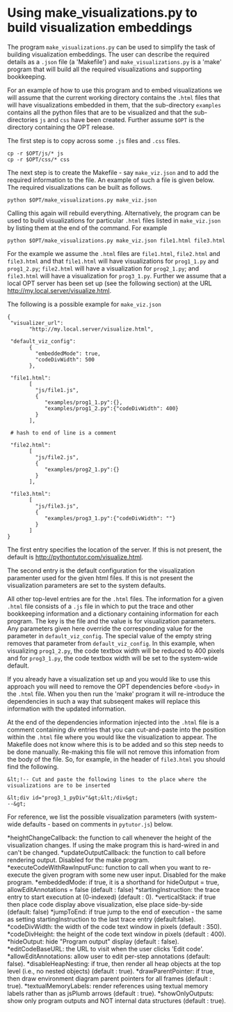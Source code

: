 # Using make_visualizations.py to build visualization embeddings

The program `make_visualizations.py` can be used to simplify the task of building visualization embeddings. The user can describe the required details as a `.json` file (a 'Makefile') and `make_visualizations.py` is a 'make' program that will build all the required visualizations and supporting bookkeeping. 

For an example of how to use this program and to embed visualizations we will assume that the current working directory contains the `.html` files that will have visualizations embedded in them, that the sub-directory `examples` contains all the python files that are to be visualized and that the sub-directories `js` and `css` have been created. Further assume `$OPT` is the directory containing the OPT release.

The first step is to copy across some `.js` files and `.css` files.

    cp -r $OPT/js/* js
    cp -r $OPT/css/* css

The next step is to create the Makefile - say `make_viz.json` and to add the required information to the file. An example of such a file is given below. The required visualizations can be built as follows.

    python $OPT/make_visualizations.py make_viz.json

Calling this again will rebuild everything. Alternatively, the program can be used to build visualizations for particular `.html` files listed in `make_viz.json` by listing them at the end of the command. For example

    python $OPT/make_visualizations.py make_viz.json file1.html file3.html

For the example we assume the `.html` files are `file1.html`, `file2.html` and `file3.html` and that `file1.html` will have visualizations for `prog1_1.py` and `prog1_2.py`; `file2.html` will have a visualization for `prog2_1.py`; and `file3.html` will have a visualization for `prog3_1.py`. Further we assume that a local OPT server has been set up (see the following section) at the URL http://my.local.server/visualize.html.

The following is a possible example for `make_viz.json`

    {       
     "visualizer_url": 
           "http://my.local.server/visualize.html",
    
     "default_viz_config": 
           {
             "embeddedMode": true, 
             "codeDivWidth": 500
           },
    
     "file1.html":
           [
             "js/file1.js",
             {
                "examples/prog1_1.py":{},
                "examples/prog1_2.py":{"codeDivWidth": 400}
             }
           ],
     
     # hash to end of line is a comment
     
     "file2.html":
           [
             "js/file2.js",
             {
                "examples/prog2_1.py":{}
             }
           ],
    
     "file3.html":
           [
             "js/file3.js",
             {
                "examples/prog3_1.py":{"codeDivWidth": ""}
             }
           ]
    }

The first entry specifies the location of the server. If this is not present, the default is http://pythontutor.com/visualize.html.

The second entry is the default configuration for the visualization paramenter used for the given html files. If this is not present the visualization parameters are set to the system defaults.

All other top-level entries are for the `.html` files. The information for a given `.html` file consists of a `.js` file in which to put the trace and other bookkeeping information and a dictionary containing information for each program. The key is the file and the value is for visualization parameters. Any parameters given here override the corresponding value for the parameter in `default_viz_config`. The special value of the empty string removes that parameter from `default_viz_config`. In this example, when visualizing `prog1_2.py`, the code textbox width will be reduced to 400 pixels and for `prog3_1.py`, the code textbox width will be set to the system-wide default.

If you already have a visualization set up and you would like to use this approach you will need to remove the OPT dependencies before `<body>` in the `.html` file. When you then run the 'make' program it will re-introduce the dependencies in such a way that subseqent makes will replace this information with the updated information.

At the end of the dependencies information injected into the `.html` file is a comment containing div entries that you can cut-and-paste into the position within the `.html` file where you would like the visualization to appear. The Makefile does not know where this is to be added and so this step needs to be done manually. Re-making this file will not remove this infomation from the body of the file. So, for example, in the header of `file3.html` you should find
the following.

    &lt;!-- Cut and paste the following lines to the place where the visualizations are to be inserted
    
    &lt;div id="prog3_1_pyDiv"&gt;&lt;/div&gt;
    --&gt;


For reference, we list the possible visualization parameters (with system-wide defaults - based on comments in `pytutor.js`) below.

*heightChangeCallback: the function to call whenever the height of the visualization changes. If using the make program this is hard-wired in and can't be changed.
*updateOutputCallback: the function to call before rendering output. Disabled for the make program.
*executeCodeWithRawInputFunc: function to call when you want to re-execute the given program with some new user input. Disabled for the make program.
*embeddedMode: if true, it is a shorthand for hideOutput = true, allowEditAnnotations = false (default : false)
*startingInstruction: the trace entry to start execution at (0-indexed) (default : 0).
*verticalStack: if true then place code display above visualization, else place side-by-side (default: false)
*jumpToEnd: if true jump to the end of execution - the same as setting startingInstruction to the last trace entry (default:false).
*codeDivWidth: the width of the code text window in pixels (default : 350).
*codeDivHeight: the height of the code text window in pixels (default : 400).
*hideOutput: hide "Program output" display (default : false).
*editCodeBaseURL: the URL to visit when the user clicks 'Edit code'.
*allowEditAnnotations: allow user to edit per-step annotations (default: false).
*disableHeapNesting: if true, then render all heap objects at the top level (i.e., no nested objects) (default : true).
*drawParentPointer: if true, then draw environment diagram parent pointers for all frames (default : true).
*textualMemoryLabels: render references using textual memory labels rather than as jsPlumb arrows (default : true).
*showOnlyOutputs: show only program outputs and NOT internal data structures (default : true).
